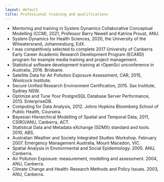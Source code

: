 ```yaml
---
layout: default
title: Professional training and qualifications
---
```


- Mentoring and training in System Dynamics Collaborative Conceptual Modelling (CCM), 2021, Professor Barry Newell and Katrina Proust, ANU.
- System Dynamics for Health Sciences, 2020, the University of the Witwatersrand, Johannesburg, EdX.
- I was competitively selected to complete 2017 University of Canberra Early Career Academic Research Development Program (ECARD) program for example media training and project management.
- Statistical software development training at rOpenSci unconference in Australia, 2016. Brisbane.
- Satellite Data for Air Pollution Exposure Assessment, CAR, 2015, Woolcock Institute.
- Secure Unified Research Environment Certification, 2015. Sax Institute, Sydney NSW.
- Optimize and Tune Your PostgreSQL Database Server Performance, 2013. EnterpriseDB.
- Computing for Data Analysis, 2012. Johns Hopkins Bloomberg School of Public Health, Coursera.
- Bayesian Hierarchical Modelling of Spatial and Temporal Data, 2011, CSIRO/ANU, Canberra, ACT.
- Statistical Data and Metadata eXchange (SDMX) standard and tools. 2010, ABS.
- Australian Weather and Society Integrated Studies Workshop. February 2007. Emergency Management Australia, Mount Macedon, VIC.
- Spatial Analysis in Environmental and Social Epidemiology. 2005. ANU, Canberra.
- Air Pollution Exposure: measurement, modelling and assessment. 2004, ANU, Canberra.
- Climate Change and Health: Research Methods and Policy Issues. 2003, ANU, Canberra.